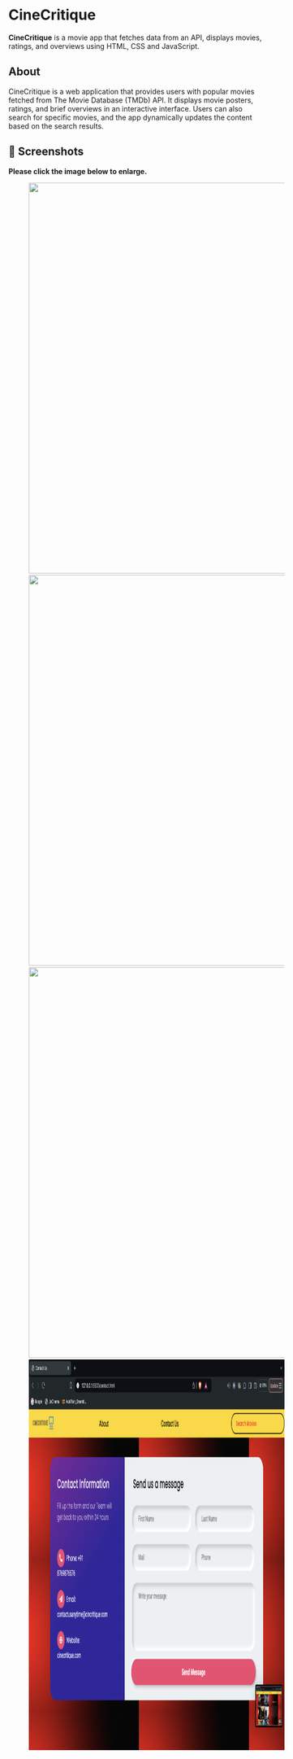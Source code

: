 # CineCritique

**CineCritique** is a movie app that fetches data from an API, displays movies, ratings, and overviews using HTML, CSS and JavaScript.

## About
CineCritique is a web application that provides users with popular movies fetched from The Movie Database (TMDb) API. It displays movie posters, ratings, and brief overviews in an interactive interface. Users can also search for specific movies, and the app dynamically updates the content based on the search results.


## 📸 Screenshots

**Please click the image below to enlarge.**

<img src="https://github.com/xdhruv27/CineCritique/blob/main/homepage.png" height="768" width="1024" hspace="40">
<br>
<img src="https://github.com/xdhruv27/CineCritique/blob/main/searchbar.png" height="768" width="1024" hspace="40">
<br>
<img src="https://github.com/xdhruv27/CineCritique/blob/main/aboutpage.png" height="768" width="1024" hspace="40">
<br>
<img src="https://github.com/xdhruv27/CineCritique/blob/main/contactpage.png" height="768" width="1024" hspace="40">
